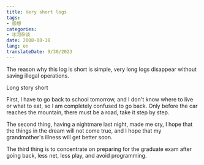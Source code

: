 ```yaml
---
title: Very short logs
tags:
- 感想
categories:
- 冰河杂谈
date: 2008-08-18
lang: en
translateDate: 9/30/2023
---
```


The reason why this log is short is simple, very long logs disappear without saving illegal operations. 

Long story short 

First, I have to go back to school tomorrow, and I don't know where to live or what to eat, so I am completely confused to go back. Only before the car reaches the mountain, there must be a road, take it step by step. 

The second thing, having a nightmare last night, made me cry, I hope that the things in the dream will not come true, and I hope that my grandmother's illness will get better soon. 

The third thing is to concentrate on preparing for the graduate exam after going back, less net, less play, and avoid programming.
